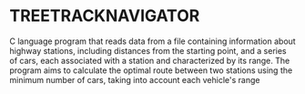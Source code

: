# TREETRACKNAVIGATOR
 C language program that reads data from a file containing information about highway stations, including distances from the starting point, and a series of cars,
 each associated with a station and characterized by its range. 
 The program aims to calculate the optimal route between two stations using the minimum number of cars, taking into account each vehicle's range
 
